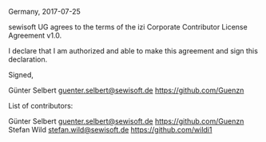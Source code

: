 Germany, 2017-07-25

sewisoft UG agrees to the terms of the izi Corporate
Contributor License Agreement v1.0.

I declare that I am authorized and able to make this agreement and sign this 
declaration.

Signed,

Günter Selbert guenter.selbert@sewisoft.de https://github.com/Guenzn

List of contributors:

Günter Selbert guenter.selbert@sewisoft.de https://github.com/Guenzn
Stefan Wild stefan.wild@sewisoft.de https://github.com/wildi1
